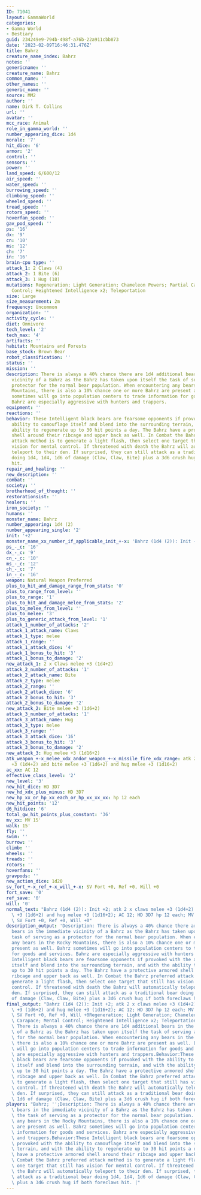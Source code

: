 ```yaml
---
ID: 71041
layout: GammaWorld
categories:
- Gamma World
- Bestiary
guid: 234249e9-794b-498f-a76b-22a911cbb873
date: '2023-02-09T16:46:31.476Z'
title: Bahrz
creature_name_index: Bahrz
notes: ''
genericname: ''
creature_name: Bahrz
common_name: ''
other_names: ''
generic_name: ''
source: MM2
author: ''
name: Dirk T. Collins
url: ''
avatar: ''
mcc_race: Animal
role_in_gamma_world: ''
number_appearing_dice: 1d4
morale: '7'
hit_dice: '6'
armor: '2'
control: ''
sensors: ''
power: ''
land_speed: 6/600/12
air_speed: ''
water_speed: ''
burrowing_speed: ''
climbing_speed: ''
wheeled_speed: ''
tread_speed: ''
rotors_speed: ''
hoverfan_speed: ''
gav_pod_speed: ''
ps: '16'
dx: '9'
cn: '10'
ms: '12'
ch: '7'
in: '16'
brain-cpu type: ''
attack_1: 2 Claws (4)
attack_2: 1 Bite (6)
attack_3: 1 Hug (18)
mutations: Regeneration; Light Generation; Chameleon Powers; Partial Carapace; Mental
  Control; Heightened Intelligence x2; Teleportation
size: Large
size_measurement: 2m
frequency: Uncommon
organization: ''
activity_cycle: ''
diet: Omnivore
tech_level: '2'
tech_max: '4'
artifacts: ''
habitat: Mountains and Forests
base_stock: Brown Bear
robot_classification: ''
status: ''
mission: ''
description: There is always a 40% chance there are 1d4 additional bears in the immediate
  vicinity of a Bahrz as the Bahrz has taken upon itself the task of serving as a
  protector for the normal bear population. When encountering any bears in the Rocky
  Mountains, there is also a 10% chance one or more Bahrz are present as well. Bahrz
  sometimes will go into population centers to trade information for goods and services.
  Bahrz are especially aggressive with hunters and trappers.
equipment: ''
reactions: ''
behavior: These Intelligent black bears are fearsome opponents if provoked with the
  ability to camouflage itself and blend into the surrounding terrain, and with the
  ability to regenerate up to 30 hit points a day. The Bahrz have a protective armored
  shell around their ribcage and upper back as well. In Combat the Bahrz preferred
  attack method is to generate a light flash, then select one target that still has
  vision for mental control. If threatened with death the Bahrz will automatically
  teleport to their den. If surprised, they can still attack as a traditional bear
  doing 1d4, 1d4, 1d6 of damage (Claw, Claw, Bite) plus a 3d6 crush hug if both foreclaws
  hit.
repair_and_healing: ''
new_description: ''
combat: ''
society: ''
brotherhood_of_thought: ''
restorationsist: ''
healers: ''
iron_society: ''
humans: ''
monster_name: Bahrz
number_appearing: 1d4 (2)
number_appearing_single: '2'
init: '+2'
monster_name_xx_number_if_applicable_init_+-x: 'Bahrz (1d4 (2)): Init +2'
ps_-_c: '16'
dx_-_c: '9'
cn_-_c: '10'
ms_-_c: '12'
ch_-_c: '7'
in_-_c: '16'
weapon: Natural Weapon Preferred
plus_to_hit_and_damage_range_from_stats: '0'
plus_to_range_from_level: ''
plus_to_range: '1'
plus_to_hit_and_damage_melee_from_stats: '2'
plus_to_melee_from_level: ''
plus_to_melee: '3'
plus_to_generic_attack_from_level: '1'
attack_1_number_of_attacks: '2'
attack_1_attack_name: Claws
attack_1_type: melee
attack_1_range: ''
attack_1_attack_dice: '4'
attack_1_bonus_to_hit: '3'
attack_1_bonus_to_damage: '2'
new_attack_1: 2 x Claws melee +3 (1d4+2)
attack_2_number_of_attacks: '1'
attack_2_attack_name: Bite
attack_2_type: melee
attack_2_range: ''
attack_2_attack_dice: '6'
attack_2_bonus_to_hit: '3'
attack_2_bonus_to_damage: '2'
new_attack_2: Bite melee +3 (1d6+2)
attack_3_number_of_attacks: '1'
attack_3_attack_name: Hug
attack_3_type: melee
attack_3_range: ''
attack_3_attack_dice: '16'
attack_3_bonus_to_hit: '3'
attack_3_bonus_to_damage: '2'
new_attack_3: Hug melee +3 (1d16+2)
atk_weapon_+-x_melee_xdx_andor_weapon_+-x_missile_fire_xdx_range: atk 2 x claws melee
  +3 (1d4+2) and bite melee +3 (1d6+2) and hug melee +3 (1d16+2)
ac_xx: AC 12
effective_class_level: '2'
new_level: '3'
new_hit_dice: HD 3D7
new_hd_xdx_plus_minus: HD 3D7
new_hp_xx_or_hp_xx_each_or_hp_xx_xx_xx: hp 12 each
new_hit_points: '12'
d6_hitdice: '6'
total_gw_hit_points_plus_constant: '36'
mv_xx: MV 15'
walk: 15'
fly: ''
swim: ''
burrow: ''
climb: ''
wheels: ''
treads: ''
rotors: ''
hoverfans: ''
gravpods: ''
new_action_dice: 1d20
sv_fort_+-x_ref_+-x_will_+-x: SV Fort +0, Ref +0, Will +0
fort_save: '0'
ref_save: '0'
will: '0'
normal_text: "Bahrz (1d4 (2)): Init +2; atk 2 x claws melee +3 (1d4+2) and bite melee\
  \ +3 (1d6+2) and hug melee +3 (1d16+2); AC 12; HD 3D7 hp 12 each; MV 15' ; 1d20;\
  \ SV Fort +0, Ref +0, Will +0"
description_output: 'Description: There is always a 40% chance there are 1d4 additional
  bears in the immediate vicinity of a Bahrz as the Bahrz has taken upon itself the
  task of serving as a protector for the normal bear population. When encountering
  any bears in the Rocky Mountains, there is also a 10% chance one or more Bahrz are
  present as well. Bahrz sometimes will go into population centers to trade information
  for goods and services. Bahrz are especially aggressive with hunters and trappers.Behavior:These
  Intelligent black bears are fearsome opponents if provoked with the ability to camouflage
  itself and blend into the surrounding terrain, and with the ability to regenerate
  up to 30 hit points a day. The Bahrz have a protective armored shell around their
  ribcage and upper back as well. In Combat the Bahrz preferred attack method is to
  generate a light flash, then select one target that still has vision for mental
  control. If threatened with death the Bahrz will automatically teleport to their
  den. If surprised, they can still attack as a traditional bear doing 1d4, 1d4, 1d6
  of damage (Claw, Claw, Bite) plus a 3d6 crush hug if both foreclaws hit.'
final_output: "Bahrz (1d4 (2)): Init +2; atk 2 x claws melee +3 (1d4+2) and bite melee\
  \ +3 (1d6+2) and hug melee +3 (1d16+2); AC 12; HD 3D7 hp 12 each; MV 15' ; 1d20;\
  \ SV Fort +0, Ref +0, Will +0Regeneration; Light Generation; Chameleon Powers; Partial\
  \ Carapace; Mental Control; Heightened Intelligence x2; TeleportationDescription:\
  \ There is always a 40% chance there are 1d4 additional bears in the immediate vicinity\
  \ of a Bahrz as the Bahrz has taken upon itself the task of serving as a protector\
  \ for the normal bear population. When encountering any bears in the Rocky Mountains,\
  \ there is also a 10% chance one or more Bahrz are present as well. Bahrz sometimes\
  \ will go into population centers to trade information for goods and services. Bahrz\
  \ are especially aggressive with hunters and trappers.Behavior:These Intelligent\
  \ black bears are fearsome opponents if provoked with the ability to camouflage\
  \ itself and blend into the surrounding terrain, and with the ability to regenerate\
  \ up to 30 hit points a day. The Bahrz have a protective armored shell around their\
  \ ribcage and upper back as well. In Combat the Bahrz preferred attack method is\
  \ to generate a light flash, then select one target that still has vision for mental\
  \ control. If threatened with death the Bahrz will automatically teleport to their\
  \ den. If surprised, they can still attack as a traditional bear doing 1d4, 1d4,\
  \ 1d6 of damage (Claw, Claw, Bite) plus a 3d6 crush hug if both foreclaws hit."
players: "Bahrz; '';Description: There is always a 40% chance there are 1d4 additional\
  \ bears in the immediate vicinity of a Bahrz as the Bahrz has taken upon itself\
  \ the task of serving as a protector for the normal bear population. When encountering\
  \ any bears in the Rocky Mountains, there is also a 10% chance one or more Bahrz\
  \ are present as well. Bahrz sometimes will go into population centers to trade\
  \ information for goods and services. Bahrz are especially aggressive with hunters\
  \ and trappers.Behavior:These Intelligent black bears are fearsome opponents if\
  \ provoked with the ability to camouflage itself and blend into the surrounding\
  \ terrain, and with the ability to regenerate up to 30 hit points a day. The Bahrz\
  \ have a protective armored shell around their ribcage and upper back as well. In\
  \ Combat the Bahrz preferred attack method is to generate a light flash, then select\
  \ one target that still has vision for mental control. If threatened with death\
  \ the Bahrz will automatically teleport to their den. If surprised, they can still\
  \ attack as a traditional bear doing 1d4, 1d4, 1d6 of damage (Claw, Claw, Bite)\
  \ plus a 3d6 crush hug if both foreclaws hit. |"
---
```

</br>